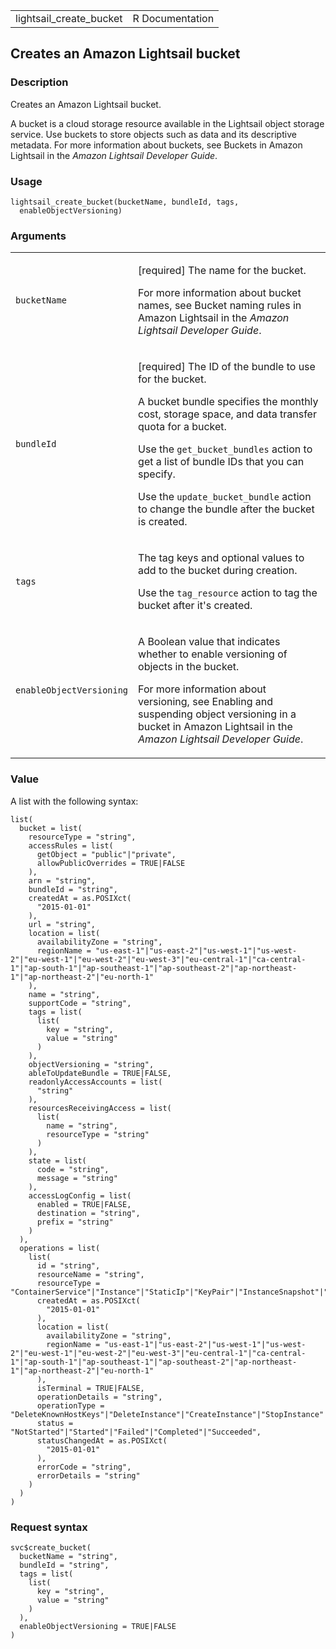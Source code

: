 <table style="width: 100%;">
<tbody>
<tr class="odd">
<td>lightsail_create_bucket</td>
<td style="text-align: right;">R Documentation</td>
</tr>
</tbody>
</table>

## Creates an Amazon Lightsail bucket

### Description

Creates an Amazon Lightsail bucket.

A bucket is a cloud storage resource available in the Lightsail object
storage service. Use buckets to store objects such as data and its
descriptive metadata. For more information about buckets, see Buckets in
Amazon Lightsail in the *Amazon Lightsail Developer Guide*.

### Usage

    lightsail_create_bucket(bucketName, bundleId, tags,
      enableObjectVersioning)

### Arguments

<table>
<colgroup>
<col style="width: 35%" />
<col style="width: 65%" />
</colgroup>
<tbody>
<tr class="odd">
<td><code
id="lightsail_create_bucket_:_bucketName">bucketName</code></td>
<td><p>[required] The name for the bucket.</p>
<p>For more information about bucket names, see Bucket naming rules in
Amazon Lightsail in the <em>Amazon Lightsail Developer
Guide</em>.</p></td>
</tr>
<tr class="even">
<td><code id="lightsail_create_bucket_:_bundleId">bundleId</code></td>
<td><p>[required] The ID of the bundle to use for the bucket.</p>
<p>A bucket bundle specifies the monthly cost, storage space, and data
transfer quota for a bucket.</p>
<p>Use the <code>get_bucket_bundles</code> action to get a list of
bundle IDs that you can specify.</p>
<p>Use the <code>update_bucket_bundle</code> action to change the bundle
after the bucket is created.</p></td>
</tr>
<tr class="odd">
<td><code id="lightsail_create_bucket_:_tags">tags</code></td>
<td><p>The tag keys and optional values to add to the bucket during
creation.</p>
<p>Use the <code>tag_resource</code> action to tag the bucket after it's
created.</p></td>
</tr>
<tr class="even">
<td><code
id="lightsail_create_bucket_:_enableObjectVersioning">enableObjectVersioning</code></td>
<td><p>A Boolean value that indicates whether to enable versioning of
objects in the bucket.</p>
<p>For more information about versioning, see Enabling and suspending
object versioning in a bucket in Amazon Lightsail in the <em>Amazon
Lightsail Developer Guide</em>.</p></td>
</tr>
</tbody>
</table>

### Value

A list with the following syntax:

    list(
      bucket = list(
        resourceType = "string",
        accessRules = list(
          getObject = "public"|"private",
          allowPublicOverrides = TRUE|FALSE
        ),
        arn = "string",
        bundleId = "string",
        createdAt = as.POSIXct(
          "2015-01-01"
        ),
        url = "string",
        location = list(
          availabilityZone = "string",
          regionName = "us-east-1"|"us-east-2"|"us-west-1"|"us-west-2"|"eu-west-1"|"eu-west-2"|"eu-west-3"|"eu-central-1"|"ca-central-1"|"ap-south-1"|"ap-southeast-1"|"ap-southeast-2"|"ap-northeast-1"|"ap-northeast-2"|"eu-north-1"
        ),
        name = "string",
        supportCode = "string",
        tags = list(
          list(
            key = "string",
            value = "string"
          )
        ),
        objectVersioning = "string",
        ableToUpdateBundle = TRUE|FALSE,
        readonlyAccessAccounts = list(
          "string"
        ),
        resourcesReceivingAccess = list(
          list(
            name = "string",
            resourceType = "string"
          )
        ),
        state = list(
          code = "string",
          message = "string"
        ),
        accessLogConfig = list(
          enabled = TRUE|FALSE,
          destination = "string",
          prefix = "string"
        )
      ),
      operations = list(
        list(
          id = "string",
          resourceName = "string",
          resourceType = "ContainerService"|"Instance"|"StaticIp"|"KeyPair"|"InstanceSnapshot"|"Domain"|"PeeredVpc"|"LoadBalancer"|"LoadBalancerTlsCertificate"|"Disk"|"DiskSnapshot"|"RelationalDatabase"|"RelationalDatabaseSnapshot"|"ExportSnapshotRecord"|"CloudFormationStackRecord"|"Alarm"|"ContactMethod"|"Distribution"|"Certificate"|"Bucket",
          createdAt = as.POSIXct(
            "2015-01-01"
          ),
          location = list(
            availabilityZone = "string",
            regionName = "us-east-1"|"us-east-2"|"us-west-1"|"us-west-2"|"eu-west-1"|"eu-west-2"|"eu-west-3"|"eu-central-1"|"ca-central-1"|"ap-south-1"|"ap-southeast-1"|"ap-southeast-2"|"ap-northeast-1"|"ap-northeast-2"|"eu-north-1"
          ),
          isTerminal = TRUE|FALSE,
          operationDetails = "string",
          operationType = "DeleteKnownHostKeys"|"DeleteInstance"|"CreateInstance"|"StopInstance"|"StartInstance"|"RebootInstance"|"OpenInstancePublicPorts"|"PutInstancePublicPorts"|"CloseInstancePublicPorts"|"AllocateStaticIp"|"ReleaseStaticIp"|"AttachStaticIp"|"DetachStaticIp"|"UpdateDomainEntry"|"DeleteDomainEntry"|"CreateDomain"|"DeleteDomain"|"CreateInstanceSnapshot"|"DeleteInstanceSnapshot"|"CreateInstancesFromSnapshot"|"CreateLoadBalancer"|"DeleteLoadBalancer"|"AttachInstancesToLoadBalancer"|"DetachInstancesFromLoadBalancer"|"UpdateLoadBalancerAttribute"|"CreateLoadBalancerTlsCertificate"|"DeleteLoadBalancerTlsCertificate"|"AttachLoadBalancerTlsCertificate"|"CreateDisk"|"DeleteDisk"|"AttachDisk"|"DetachDisk"|"CreateDiskSnapshot"|"DeleteDiskSnapshot"|"CreateDiskFromSnapshot"|"CreateRelationalDatabase"|"UpdateRelationalDatabase"|"DeleteRelationalDatabase"|"CreateRelationalDatabaseFromSnapshot"|"CreateRelationalDatabaseSnapshot"|"DeleteRelationalDatabaseSnapshot"|"UpdateRelationalDatabaseParameters"|"StartRelationalDatabase"|"RebootRelationalDatabase"|"StopRelationalDatabase"|"EnableAddOn"|"DisableAddOn"|"PutAlarm"|"GetAlarms"|"DeleteAlarm"|"TestAlarm"|"CreateContactMethod"|"GetContactMethods"|"SendContactMethodVerification"|"DeleteContactMethod"|"CreateDistribution"|"UpdateDistribution"|"DeleteDistribution"|"ResetDistributionCache"|"AttachCertificateToDistribution"|"DetachCertificateFromDistribution"|"UpdateDistributionBundle"|"SetIpAddressType"|"CreateCertificate"|"DeleteCertificate"|"CreateContainerService"|"UpdateContainerService"|"DeleteContainerService"|"CreateContainerServiceDeployment"|"CreateContainerServiceRegistryLogin"|"RegisterContainerImage"|"DeleteContainerImage"|"CreateBucket"|"DeleteBucket"|"CreateBucketAccessKey"|"DeleteBucketAccessKey"|"UpdateBucketBundle"|"UpdateBucket"|"SetResourceAccessForBucket"|"UpdateInstanceMetadataOptions"|"StartGUISession"|"StopGUISession",
          status = "NotStarted"|"Started"|"Failed"|"Completed"|"Succeeded",
          statusChangedAt = as.POSIXct(
            "2015-01-01"
          ),
          errorCode = "string",
          errorDetails = "string"
        )
      )
    )

### Request syntax

    svc$create_bucket(
      bucketName = "string",
      bundleId = "string",
      tags = list(
        list(
          key = "string",
          value = "string"
        )
      ),
      enableObjectVersioning = TRUE|FALSE
    )
